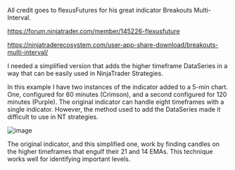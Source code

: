 All credit goes to flexusFutures for his great indicator Breakouts Multi-Interval. 

https://forum.ninjatrader.com/member/145226-flexusfuture

https://ninjatraderecosystem.com/user-app-share-download/breakouts-multi-interval/

I needed a simplified version that adds the higher timeframe DataSeries in a way that can be easily used in NinjaTrader Strategies. 

In this example I have two instances of the indicator added to a 5-min chart. One, configured for 60 minutes (Crimson), and a second configured for 120 minutes (Purple). The original indicator can handle eight timeframes with a single indicator. However, the method used to add the DataSeries made it difficult to use in NT strategies.

![image](https://github.com/user-attachments/assets/8c336d1d-8813-491d-aa64-6e8e173af809)

The original indicator, and this simplified one, work by finding candles on the higher timeframes that engulf their 21 and 14 EMAs. This technique works well for identifying important levels.

